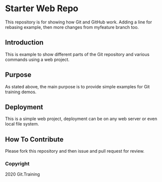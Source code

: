 # Starter Web Repo

This repository is for showing how Git and GitHub work.
Adding a line for rebasing example, then more changes
from myfeature branch too.

## Introduction

This is example to show different parts of the Git repository
and various commands using a web project.

## Purpose

As stated above, the main purpose is to provide simple examples
for Git training demos.


## Deployment

This is a simple web project, deployment can be on any web server
or even local file system.

## How To Contribute

Please fork this repository and then issue and pull request for
review.

### Copyright

2020 Git.Training